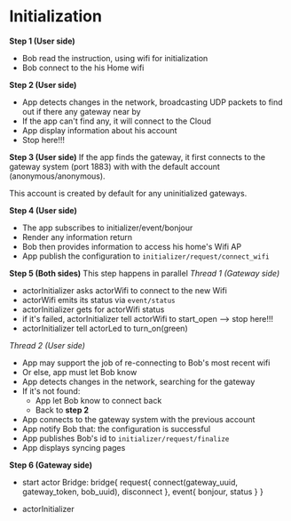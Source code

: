 Initialization
======

**Step 1 (User side)**
- Bob read the instruction, using wifi for initialization
- Bob connect to the his Home wifi

**Step 2 (User side)**
- App detects changes in the network, broadcasting UDP packets to find out if
there any gateway near by
- If the app can't find any, it will connect to the Cloud
- App display information about his account
- Stop here!!!

**Step 3 (User side)**
If the app finds the gateway, it first connects to the gateway system (port 1883)
with with the default account (anonymous/anonymous).

This account is created by default for any uninitialized gateways.

**Step 4 (User side)**
- The app subscribes to initializer/event/bonjour
- Render any information return
- Bob then provides information to access his home's Wifi AP
- App publish the configuration to `initializer/request/connect_wifi`

**Step 5 (Both sides)**
This step happens in parallel
*Thread 1 (Gateway side)*
- actorInitializer asks actorWifi to connect to the new Wifi
- actorWifi emits its status via `event/status`
- actorInitializer gets for actorWifi status
- if it's failed, actorInitializer tell actorWifi to start_open --> stop here!!!
- actorInitializer tell actorLed to turn_on(green)

*Thread 2 (User side)*
- App may support the job of re-connecting to Bob's most recent wifi
- Or else, app must let Bob know
- App detects changes in the network, searching for the gateway
- If it's not found:
  - App let Bob know to connect back
  - Back to **step 2**
- App connects to the gateway system with the previous account
- App notify Bob that: the configuration is successful
- App publishes Bob's id to `initializer/request/finalize`
- App displays syncing pages

**Step 6 (Gateway side)**
- start actor Bridge:
  bridge{
    request{
      connect(gateway_uuid, gateway_token, bob_uuid),
      disconnect
    },
    event{
        bonjour,
        status
    }
  }

- actorInitializer
